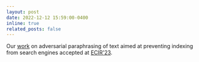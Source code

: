 ```yaml
---
layout: post
date: 2022-12-12 15:59:00-0400
inline: true
related_posts: false
---
```


Our [work](https://dl.acm.org/doi/abs/10.1007/978-3-031-28238-6_22) on adversarial paraphrasing of text aimed at preventing indexing from search engines accepted at [ECIR'23](https://ecir2023.org/home.html).